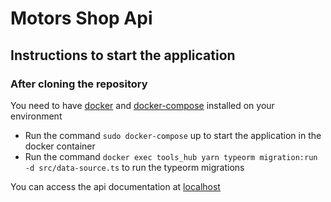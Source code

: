 # Motors Shop Api

## Instructions to start the application

### After cloning the repository

You need to have [docker](https://docs.docker.com/engine/install/) and [docker-compose](https://docs.docker.com/compose/install/) installed on your environment

 - Run the command `sudo docker-compose` up to start the application in the docker container
 - Run the command `docker exec tools_hub yarn typeorm migration:run -d src/data-source.ts` to run the typeorm migrations
 
You can access the api documentation at [localhost](http://localhost:3000/api-docs/)
